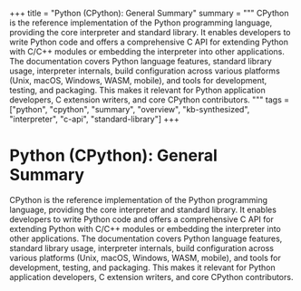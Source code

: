 +++
title = "Python (CPython): General Summary"
summary = """
CPython is the reference implementation of the Python programming language, providing the core interpreter and standard library. It enables developers to write Python code and offers a comprehensive C API for extending Python with C/C++ modules or embedding the interpreter into other applications. The documentation covers Python language features, standard library usage, interpreter internals, build configuration across various platforms (Unix, macOS, Windows, WASM, mobile), and tools for development, testing, and packaging. This makes it relevant for Python application developers, C extension writers, and core CPython contributors.
"""
tags = ["python", "cpython", "summary", "overview", "kb-synthesized", "interpreter", "c-api", "standard-library"]
+++

# Python (CPython): General Summary

CPython is the reference implementation of the Python programming language, providing the core interpreter and standard library. It enables developers to write Python code and offers a comprehensive C API for extending Python with C/C++ modules or embedding the interpreter into other applications. The documentation covers Python language features, standard library usage, interpreter internals, build configuration across various platforms (Unix, macOS, Windows, WASM, mobile), and tools for development, testing, and packaging. This makes it relevant for Python application developers, C extension writers, and core CPython contributors.